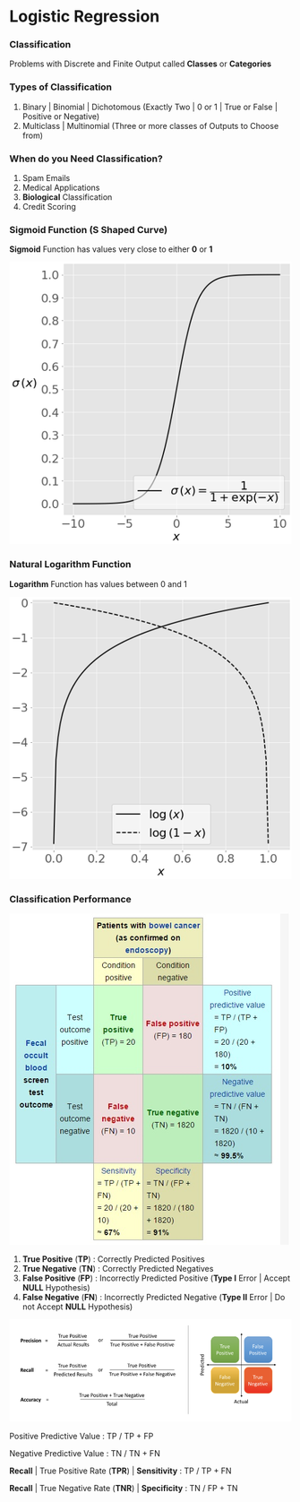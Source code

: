 # Logistic Regression

### Classification

Problems with Discrete and Finite Output called **Classes** or **Categories**

### Types of Classification

1. Binary | Binomial | Dichotomous (Exactly Two | 0 or 1 | True or False | Positive or Negative)
2. Multiclass | Multinomial (Three or more classes of Outputs to Choose from)

### When do you Need Classification?
1. Spam Emails
2. Medical Applications 
3. **Biological** Classification
4. Credit Scoring

### Sigmoid Function (S Shaped Curve)
**Sigmoid** Function has values very close to either **0** or **1**

![Sigmoid](Image/SigmoidFunction.png) 

### Natural Logarithm Function 
**Logarithm** Function has values between 0 and 1

![Logarithm](Image/LogFunction.png) 

### Classification Performance

![Confusion Matrix](Image/ConfusionMatrix.jpg)

1. **True Positive** (**TP**) : Correctly Predicted Positives 
2. **True Negative** (**TN**) : Correctly Predicted Negatives
3. **False Positive** (**FP**) : Incorrectly Predicted Positive (**Type I** Error | Accept **NULL** Hypothesis)
4. **False Negative** (**FN**) : Incorrectly Predicted Negative (**Type II** Error | Do not Accept **NULL** Hypothesis)

![Confusion Matrix](Image/CM.png)

Positive Predictive Value : TP / TP + FP

Negative Predictive Value : TN / TN + FN

**Recall** | True Positive Rate (**TPR**) | **Sensitivity** : TP / TP + FN

**Recall** | True Negative Rate (**TNR**) | **Specificity** : TN / FP + TN
